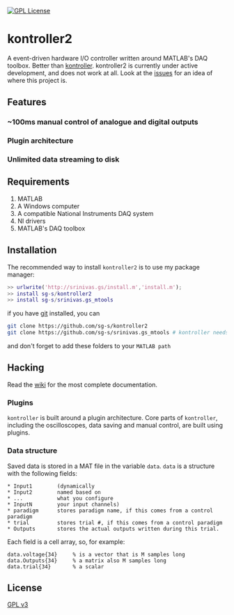 [![GPL License](http://img.shields.io/badge/license-GPL-blue.svg?style=flat)](http://opensource.org/licenses/GPL-2.0)

# kontroller2
A event-driven hardware I/O controller written around MATLAB's DAQ toolbox. Better than [kontroller](https://github.com/sg-s/kontroller). kontroller2 is currently under active development, and does not work at all. Look at the [issues](https://github.com/sg-s/kontroller2/issues) for an idea of where this project is. 

## Features

### ~100ms manual control of analogue and digital outputs

### Plugin architecture

### Unlimited data streaming to disk

## Requirements 

1. MATLAB
2. A Windows computer
3. A compatible National Instruments DAQ system
4. NI drivers
5. MATLAB's DAQ toolbox

## Installation

The recommended way to install `kontroller2` is to use my package manager:

```matlab
>> urlwrite('http://srinivas.gs/install.m','install.m'); 
>> install sg-s/kontroller2
>> install sg-s/srinivas.gs_mtools
```
if you have [git](http://www.git-scm.com/) installed, you can 

```bash
git clone https://github.com/sg-s/kontroller2
git clone https://github.com/sg-s/srinivas.gs_mtools # kontroller needs this to work
```
and don't forget to add these folders to your `MATLAB path`

## Hacking 

Read the [wiki](https://github.com/sg-s/kontroller2/wiki) for the most complete documentation. 

### Plugins

`kontroller` is built around a plugin architecture. Core parts of `kontroller`, including the oscilloscopes, data saving and manual control, are built using plugins. 

### Data structure 

Saved data is stored in a MAT file in the variable `data`. `data` is a structure with the following fields:
```
* Input1        (dynamically 
* Input2        named based on
* ...           what you configure
* InputN        your input channels)
* paradigm      stores paradigm name, if this comes from a control paradigm 
* trial         stores trial #, if this comes from a control paradigm
* Outputs       stores the actual outputs written during this trial.
```

Each field is a cell array, so, for example:

```
data.voltage{34}     % is a vector that is M samples long
data.Outputs{34}     % a matrix also M samples long
data.trial{34}       % a scalar
```

## License 

[GPL v3](http://gplv3.fsf.org/)

